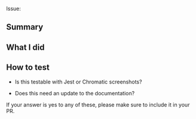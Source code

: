 <!--
	Thanks for submitting a pull request!

	We appreciate you spending the time to work on these changes. Please provide enough information so that others can review your pull request.

    Before submitting your pull request, please:

    1. Read our contributing documentation: https://github.com/gsoft-inc/wl-orbiter/blob/master/CONTRIBUTING.md
    2. Ensure there are no linting or TypeScript errors: `yarn lint`
    3. Verify that tests pass: `yarn jest`
-->

Issue:

## Summary

<!-- fill this out -->

## What I did

<!-- fill this out -->

## How to test

- Is this testable with Jest or Chromatic screenshots?

- Does this need an update to the documentation?

If your answer is yes to any of these, please make sure to include it in your PR.
